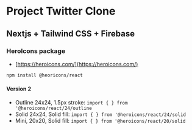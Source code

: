 # Project Twitter Clone

## Nextjs + Tailwind CSS + Firebase

### HeroIcons package

- [https://heroicons.com/](https://heroicons.com/)

```bash
npm install @heoricons/react
```

#### Version 2

- Outline 24x24, 1.5px stroke: `import { } from '@heroicons/react/24/outline`
- Solid 24x24, Solid fill: `import { } from '@heroicons/react/24/solid`
- Mini, 20x20, Solid fill: `import { } from '@heroicons/react/20/solid`
